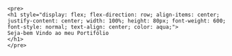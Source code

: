     <pre>
    <h1 style="display: flex; flex-direction: row; align-items: center; justify-content: center; width: 100%; height: 80px; font-weight: 600; font-style: normal; text-align: center; color: aqua;"> 
    Seja-bem Vindo ao meu Portifólio  
    </h1>
    </pre>

